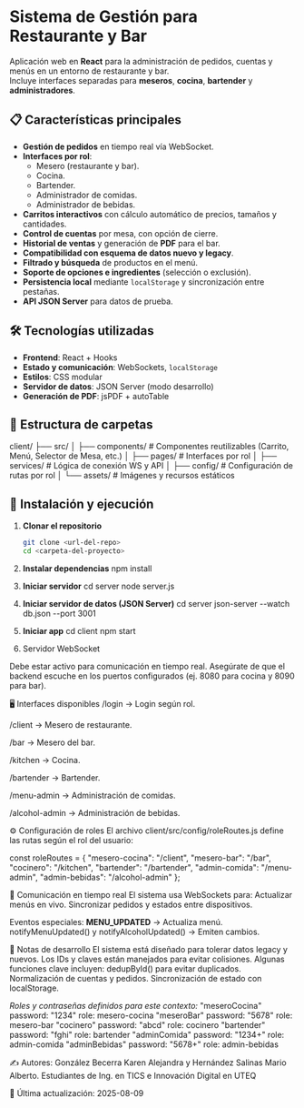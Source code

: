 # Sistema de Gestión para Restaurante y Bar

Aplicación web en **React** para la administración de pedidos, cuentas y menús en un entorno de restaurante y bar.  
Incluye interfaces separadas para **meseros**, **cocina**, **bartender** y **administradores**.

## 📋 Características principales

- **Gestión de pedidos** en tiempo real vía WebSocket.
- **Interfaces por rol**:
  - Mesero (restaurante y bar).
  - Cocina.
  - Bartender.
  - Administrador de comidas.
  - Administrador de bebidas.
- **Carritos interactivos** con cálculo automático de precios, tamaños y cantidades.
- **Control de cuentas** por mesa, con opción de cierre.
- **Historial de ventas** y generación de **PDF** para el bar.
- **Compatibilidad con esquema de datos nuevo y legacy**.
- **Filtrado y búsqueda** de productos en el menú.
- **Soporte de opciones e ingredientes** (selección o exclusión).
- **Persistencia local** mediante `localStorage` y sincronización entre pestañas.
- **API JSON Server** para datos de prueba.

## 🛠️ Tecnologías utilizadas

- **Frontend**: React + Hooks
- **Estado y comunicación**: WebSockets, `localStorage`
- **Estilos**: CSS modular
- **Servidor de datos**: JSON Server (modo desarrollo)
- **Generación de PDF**: jsPDF + autoTable

## 📂 Estructura de carpetas

client/
├── src/
│ ├── components/ # Componentes reutilizables (Carrito, Menú, Selector de Mesa, etc.)
│ ├── pages/ # Interfaces por rol
│ ├── services/ # Lógica de conexión WS y API
│ ├── config/ # Configuración de rutas por rol
│ └── assets/ # Imágenes y recursos estáticos


## 🚀 Instalación y ejecución

1. **Clonar el repositorio**
   ```bash
   git clone <url-del-repo>
   cd <carpeta-del-proyecto>

2. **Instalar dependencias**
    npm install

3. **Iniciar servidor**
    cd server
    node server.js

4. **Iniciar servidor de datos (JSON Server)**
    cd server
    json-server --watch db.json --port 3001

5. **Iniciar app**
    cd client
    npm start

6. Servidor WebSocket

Debe estar activo para comunicación en tiempo real.
Asegúrate de que el backend escuche en los puertos configurados (ej. 8080 para cocina y 8090 para bar).

🖥️ Interfaces disponibles
/login → Login según rol.

/client → Mesero de restaurante.

/bar → Mesero del bar.

/kitchen → Cocina.

/bartender → Bartender.

/menu-admin → Administración de comidas.

/alcohol-admin → Administración de bebidas.

⚙️ Configuración de roles
El archivo client/src/config/roleRoutes.js define las rutas según el rol del usuario:

const roleRoutes = {
  "mesero-cocina": "/client",
  "mesero-bar": "/bar",
  "cocinero": "/kitchen",
  "bartender": "/bartender",
  "admin-comida": "/menu-admin",
  "admin-bebidas": "/alcohol-admin"
};

📡 Comunicación en tiempo real
El sistema usa WebSockets para:
Actualizar menús en vivo.
Sincronizar pedidos y estados entre dispositivos.

Eventos especiales:
__MENU_UPDATED__ → Actualiza menú.
notifyMenuUpdated() y notifyAlcoholUpdated() → Emiten cambios.

📑 Notas de desarrollo
El sistema está diseñado para tolerar datos legacy y nuevos.
Los IDs y claves están manejados para evitar colisiones.
Algunas funciones clave incluyen:
dedupById() para evitar duplicados.
Normalización de cuentas y pedidos.
Sincronización de estado con localStorage.

*Roles y contraseñas definidos para este contexto:*
"meseroCocina" password: "1234" role: mesero-cocina
"meseroBar" password: "5678" role: mesero-bar
"cocinero" password: "abcd" role: cocinero
"bartender" password: "fghi" role: bartender
"adminComida" password: "1234+" role: admin-comida
"adminBebidas" password: "5678+" role: admin-bebidas

✍️ Autores: González Becerra Karen Alejandra y Hernández Salinas Mario Alberto. Estudiantes de Ing. en TICS e Innovación Digital en UTEQ

📅 Última actualización: 2025-08-09